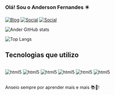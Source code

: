 ### Olá! Sou o Anderson Fernandes ✴️

[![Blog](https://img.shields.io/badge/Ander-Suther-FF5722?style=for-the-badge&logo=blogger&logoColor=white)](https://andersuther.github.io/#home)
[![Social](https://img.shields.io/badge/Instagram-E4405F?style=for-the-badge&logo=instagram&logoColor=white)](https://www.instagram.com/anderjj0/)
[![Social](https://img.shields.io/badge/LinkedIn-0077B5?style=for-the-badge&logo=linkedin&logoColor=white)](https://www.linkedin.com/in/anderson-fernandes-7805b6210/)

![Ander GitHub stats](https://github-readme-stats.vercel.app/api?username=andersuther&show_icons=true&theme=e.g.)

![Top Langs](https://github-readme-stats.vercel.app/api/top-langs/?username=andersuther)

## Tecnologias que utilizo

<div style="display:inline_block"><br/>
<img allign="center" alt="html5" src="https://img.shields.io/badge/React_Native-20232A?style=for-the-badge&logo=react&logoColor=61DAFB">
<img allign="center" alt="html5" src="https://img.shields.io/badge/JavaScript-323330?style=for-the-badge&logo=javascript&logoColor=F7DF1E">
<img allign="center" alt="html5" src="https://img.shields.io/badge/TypeScript-007ACC?style=for-the-badge&logo=typescript&logoColor=white">
<img allign="center" alt="html5" src="https://img.shields.io/badge/Node.js-43853D?style=for-the-badge&logo=node.js&logoColor=white">
<img allign="center" alt="html5" src="https://img.shields.io/badge/Android-3DDC84?style=for-the-badge&logo=android&logoColor=white">
<img allign="center" alt="html5" src="https://img.shields.io/badge/CSS-239120?&style=for-the-badge&logo=css3&logoColor=white">

</div><br/>

Anseio sempre por aprender mais e mais 📚🙌!

